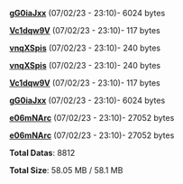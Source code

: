[**gG0iaJxx**](/data/gG0iaJxx.txt) (07/02/23 - 23:10)- 6024 bytes

[**Vc1dqw9V**](/data/Vc1dqw9V.txt) (07/02/23 - 23:10)- 117 bytes

[**vnqXSpis**](/data/vnqXSpis.txt) (07/02/23 - 23:10)- 240 bytes

[**vnqXSpis**](/data/vnqXSpis.txt) (07/02/23 - 23:10)- 240 bytes

[**Vc1dqw9V**](/data/Vc1dqw9V.txt) (07/02/23 - 23:10)- 117 bytes

[**gG0iaJxx**](/data/gG0iaJxx.txt) (07/02/23 - 23:10)- 6024 bytes

[**e06mNArc**](/data/e06mNArc.txt) (07/02/23 - 23:10)- 27052 bytes

[**e06mNArc**](/data/e06mNArc.txt) (07/02/23 - 23:10)- 27052 bytes

**Total Datas**: 8812

**Total Size**: 58.05 MB / 58.1 MB